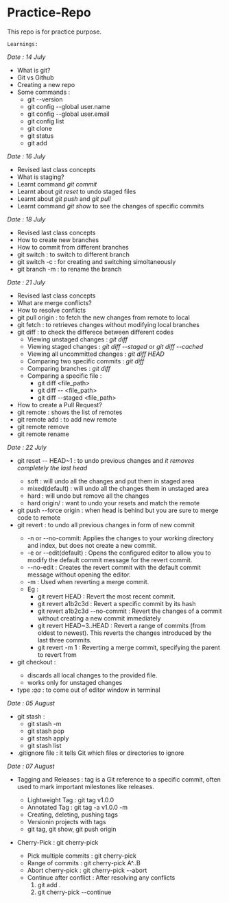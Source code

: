 # Practice-Repo
This repo is for practice purpose. 

`Learnings:`

*Date : 14 July*
- What is git?
- Git vs Github
- Creating a new repo
- Some commands : 
    - git --version
    - git config --global user.name <user name>
    - git config --global user.email <user email>
    - git config list
    - git clone <repo url>
    - git status 
    - git add 

*Date : 16 July*
- Revised last class concepts
- What is staging? 
- Learnt command *git commit* 
- Learnt about *git reset* to undo staged files 
- Learnt about *git push* and *git pull*
- Learnt command *git show <commit id>* to see the changes of specific commits 

*Date : 18 July*
- Revised last class concepts
- How to create new branches
- How to commit from different branches
- git switch <branch name> : to switch to different branch
- git switch -c <new-branch-name> : for creating and switching simoltaneously 
- git branch -m <new-name-of-the-branch> : to rename the branch

*Date : 21 July*
- Revised last class concepts 
- What are merge conflicts?
- How to resolve conflicts 
- git pull origin <branch name> : to fetch the new changes from remote to local
- git fetch : to retrieves changes without modifying local branches
- git diff : to check the differece between different codes 
    - Viewing unstaged changes : *git diff*
    - Viewing staged changes : *git diff --staged* or *git diff --cached*
    - Viewing all uncommitted changes : *git diff HEAD*
    - Comparing two specific commits : *git diff <commit1> <commit2>*
    - Comparing branches : *git diff <branch1> <branch2>*
    - Comparing a specific file : 
        - git diff <file_path>
        - git diff <commit1> <commit2> -- <file_path>
        - git diff --staged <file_path>
- How to create a Pull Request?
- git remote : shows the list of remotes
- git remote add <remote-name> <remote-link> : to add new remote
- git remote remove <remote-name> 
- git remote rename <remote-name> <new-remote-name>

*Date : 22 July*
- git reset --<flag> HEAD~1 : to undo previous changes and *it removes completely the last head* 
    - soft : will undo all the changes and put them in staged area 
    - mixed(default) : will undo all the changes them in unstaged area
    - hard : will undo but remove all the changes
    - hard origin/<branch> : want to undo your resets and match the remote 
- git push --force origin <branch> : when head is behind but you are sure to merge code to remote 
- git revert <commit-hash> : to undo all previous changes in form of new commit
    - -n or --no-commit: Applies the changes to your working directory and index, but does not create a new commit.
    - -e or --edit(default) : Opens the configured editor to allow you to modify the default commit message for the revert commit.
    - --no-edit : Creates the revert commit with the default commit message without opening the editor.
    - -m <parent-number> : Used when reverting a merge commit.
    - Eg : 
        - git revert HEAD : Revert the most recent commit.
        - git revert a1b2c3d : Revert a specific commit by its hash
        - git revert a1b2c3d --no-commit : Revert the changes of a commit without creating a new commit immediately
        - git revert HEAD~3..HEAD : Revert a range of commits (from oldest to newest). This reverts the changes introduced by the last three commits.
        - git revert -m 1 <merge-commit-hash> : Reverting a merge commit, specifying the parent to revert from
- git checkout <file-name> : 
    - discards all local changes to the provided file.
    - works only for unstaged changes
- type *:qa* : to come out of editor window in terminal  

*Date : 05 August*
- git stash :
    - git stash -m <message>
    - git stash pop
    - git stash apply
    - git stash list 
- .gitignore file : it tells Git which files or directories to ignore 

*Date : 07 August*
- Tagging and Releases : tag is a Git reference to a specific commit, often used to mark important milestones like releases.
    - Lightweight Tag : git tag v1.0.0 
    - Annotated Tag : git tag -a v1.0.0 -m <msg>
    - Creating, deleting, pushing tags
    - Versionin projects with tags
    - git tag, git show, git push origin<tag>

- Cherry-Pick : git cherry-pick <commit-hash>
    - Pick multiple commits : git cherry-pick <hash1> <hash2> <hash3>
    - Range of commits : git cherry-pick A^..B
    - Abort cherry-pick : git cherry-pick --abort
    - Continue after conflict : After resolving any conflicts
        1. git add .
        2. git cherry-pick --continue